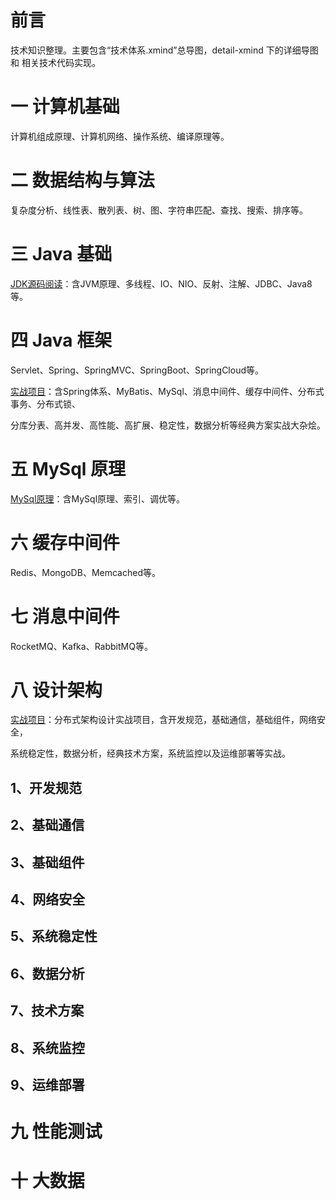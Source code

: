 # 前言

技术知识整理。主要包含“技术体系.xmind”总导图，detail-xmind 下的详细导图 和 相关技术代码实现。

# 一 计算机基础

计算机组成原理、计算机网络、操作系统、编译原理等。

# 二 数据结构与算法

复杂度分析、线性表、散列表、树、图、字符串匹配、查找、搜索、排序等。

# 三 Java 基础

[JDK源码阅读](https://github.com/yihonglei/jdk-source-code-reading)：含JVM原理、多线程、IO、NIO、反射、注解、JDBC、Java8等。

# 四 Java 框架

Servlet、Spring、SpringMVC、SpringBoot、SpringCloud等。

[实战项目](https://github.com/yihonglei/daisy-framework)：含Spring体系、MyBatis、MySql、消息中间件、缓存中间件、分布式事务、分布式锁、

分库分表、高并发、高性能、高扩展、稳定性，数据分析等经典方案实战大杂烩。

# 五 MySql 原理

[MySql原理](https://blog.csdn.net/yhl_jxy/category_9285628.html)：含MySql原理、索引、调优等。

# 六 缓存中间件

Redis、MongoDB、Memcached等。

# 七 消息中间件

RocketMQ、Kafka、RabbitMQ等。

# 八 设计架构

[实战项目](https://github.com/yihonglei/daisy-framework)：分布式架构设计实战项目，含开发规范，基础通信，基础组件，网络安全，

系统稳定性，数据分析，经典技术方案，系统监控以及运维部署等实战。

## 1、开发规范

## 2、基础通信

## 3、基础组件

## 4、网络安全

## 5、系统稳定性

## 6、数据分析

## 7、技术方案

## 8、系统监控

## 9、运维部署

# 九 性能测试

# 十 大数据
